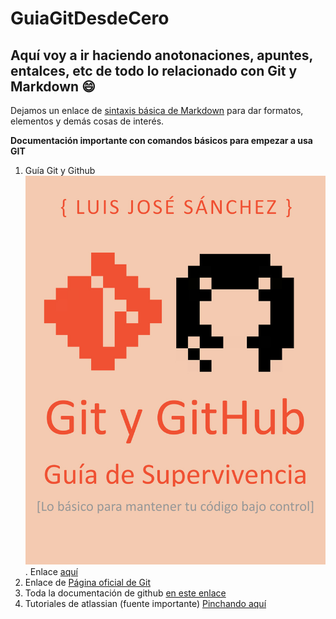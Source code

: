 # GuiaGitDesdeCero
## Aquí voy a ir haciendo anotonaciones, apuntes, entalces, etc de todo lo relacionado con Git y Markdown :smile:

Dejamos un enlace de [sintaxis básica de Markdown](https://markdown.es/sintaxis-markdown/) para dar formatos, elementos y demás cosas de interés.

**Documentación importante con comandos básicos para empezar a usa GIT**


1. Guía Git y Github ![Guia de supervivencia](/guiasupervivencia.jpg "GuiaSuper"). Enlace [aquí](https://moodle.danielcastelao.org/pluginfile.php/31280/mod_resource/content/2/gitygithub.pdf)
2. Enlace de [Página oficial de Git](https://git-scm.com/doc)
3. Toda la documentación de github [en este enlace](https://guides.github.com/)
4. Tutoriales de atlassian (fuente importante) [Pinchando aquí](https://www.atlassian.com/es/git/tutorials)